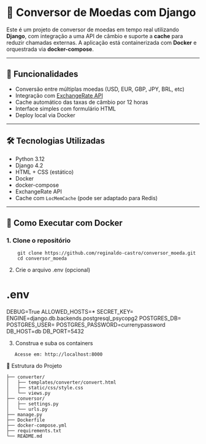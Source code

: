 # 💱 Conversor de Moedas com Django

Este é um projeto de conversor de moedas em tempo real utilizando **Django**, com integração a uma API de câmbio e suporte a **cache** para reduzir chamadas externas. A aplicação está containerizada com **Docker** e orquestrada via **docker-compose**.

---

## 🚀 Funcionalidades

- Conversão entre múltiplas moedas (USD, EUR, GBP, JPY, BRL, etc)
- Integração com [ExchangeRate API](https://www.exchangerate-api.com/)
- Cache automático das taxas de câmbio por 12 horas
- Interface simples com formulário HTML
- Deploy local via Docker

---

## 🛠 Tecnologias Utilizadas

- Python 3.12
- Django 4.2
- HTML + CSS (estático)
- Docker
- docker-compose
- ExchangeRate API
- Cache com `LocMemCache` (pode ser adaptado para Redis)

---

## 🐳 Como Executar com Docker

### 1. Clone o repositório

```
    git clone https://github.com/reginaldo-castro/conversor_moeda.git
    cd conversor_moeda
```

2. Crie o arquivo .env (opcional)
# .env
DEBUG=True
ALLOWED_HOSTS=*
SECRET_KEY=
ENGINE=django.db.backends.postgresql_psycopg2
POSTGRES_DB=
POSTGRES_USER=
POSTGRES_PASSWORD=currenypassword
DB_HOST=db
DB_PORT=5432

3. Construa e suba os containers
 ```docker-compose up --build
    Acesse em: http://localhost:8000
```

📂 Estrutura do Projeto
    
    ├── converter/
    │   ├── templates/converter/convert.html
    │   ├── static/css/style.css
    │   └── views.py
    ├── conversor/
    │   ├── settings.py
    │   └── urls.py
    ├── manage.py
    ├── Dockerfile
    ├── docker-compose.yml
    ├── requirements.txt
    └── README.md
